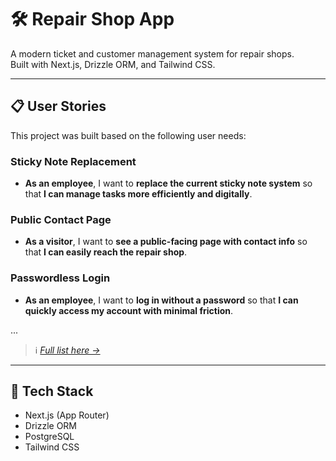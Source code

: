 # 🛠 Repair Shop App

A modern ticket and customer management system for repair shops.  
Built with Next.js, Drizzle ORM, and Tailwind CSS.

---

## 📋 User Stories

This project was built based on the following user needs:

### Sticky Note Replacement
- **As an employee**, I want to **replace the current sticky note system** so that **I can manage tasks more efficiently and digitally**.

### Public Contact Page
- **As a visitor**, I want to **see a public-facing page with contact info** so that **I can easily reach the repair shop**.

### Passwordless Login
- **As an employee**, I want to **log in without a password** so that **I can quickly access my account with minimal friction**.

...

> ℹ️ *[Full list here →](https://github.com/maryamHabibpourr/repair-shop/wiki)*

---

## 🚀 Tech Stack

- Next.js (App Router)
- Drizzle ORM
- PostgreSQL
- Tailwind CSS

